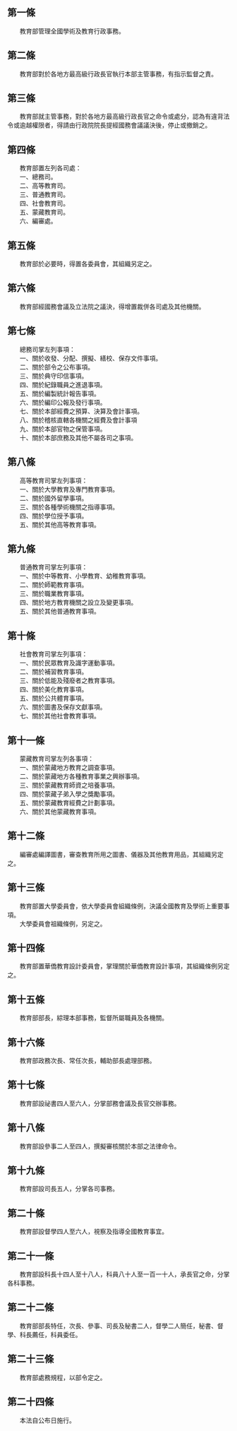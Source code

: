 第一條 
-------
　　教育部管理全國學術及教育行政事務。  


第二條 
-------
　　教育部對於各地方最高級行政長官執行本部主管事務，有指示監督之責。  


第三條 
-------
　　教育部就主管事務，對於各地方最高級行政長官之命令或處分，認為有違背法令或逾越權限者，得請由行政院院長提經國務會議議決後，停止或撤銷之。  


第四條 
-------
　　教育部置左列各司處：  
　　一、總務司。  
　　二、高等教育司。  
　　三、普通教育司。  
　　四、社會教育司。  
　　五、蒙藏教育司。  
　　六、編審處。  


第五條 
-------
　　教育部於必要時，得置各委員會，其組織另定之。  


第六條 
-------
　　教育部經國務會議及立法院之議決，得增置裁併各司處及其他機關。  


第七條 
-------
　　總務司掌左列事項：  
　　一、關於收發、分配、撰擬、繕校、保存文件事項。  
　　二、關於部令之公布事項。  
　　三、關於典守印信事項。  
　　四、關於紀錄職員之進退事項。  
　　五、關於編製統計報告事項。  
　　六、關於編印公報及發行事項。  
　　七、關於本部經費之預算、決算及會計事項。  
　　八、關於稽核直轄各機關之經費及會計事項  
　　九、關於本部官物之保管事項。  
　　十、關於本部庶務及其他不屬各司之事項。  


第八條 
-------
　　高等教育司掌左列事項：  
　　一、關於大學教育及專門教育事項。  
　　二、關於國外留學事項。  
　　三、關於各種學術機關之指導事項。  
　　四、關於學位授予事項。  
　　五、關於其他高等教育事項。  


第九條 
-------
　　普通教育司掌左列事項：  
　　一、關於中等教育、小學教育、幼稚教育事項。  
　　二、關於師範教育事項。  
　　三、關於職業教育事項。  
　　四、關於地方教育機關之設立及變更事項。  
　　五、關於其他普通教育事項。  


第十條 
-------
　　社會教育司掌左列事項：  
　　一、關於民眾教育及識字運動事項。  
　　二、關於補習教育事項。  
　　三、關於低能及殘廢者之教育事項。  
　　四、關於美化教育事項。  
　　五、關於公共體育事項。  
　　六、關於圖書及保存文獻事項。  
　　七、關於其他社會教育事項。  


第十一條 
---------
　　蒙藏教育司掌左列各事項：  
　　一、關於蒙藏地方教育之調查事項。  
　　二、關於蒙藏地方各種教育事業之興辦事項。  
　　三、關於蒙藏教育師資之培養事項。  
　　四、關於蒙藏子弟入學之獎勵事項。  
　　五、關於蒙藏教育經費之計劃事項。  
　　六、關於其他蒙藏教育事項。  


第十二條 
---------
　　編審處編譯圖書，審查教育所用之圖書、儀器及其他教育用品，其組織另定之。  


第十三條 
---------
　　教育部置大學委員會，依大學委員會組織條例，決議全國教育及學術上重要事項。  
　　大學委員會祖織條例，另定之。  


第十四條 
---------
　　教育部置華僑教育設計委員會，掌理關於華僑教育設計事項，其組織條例另定之。  


第十五條 
---------
　　教育部部長，綜理本部事務，監督所屬職員及各機關。  


第十六條 
---------
　　教育部政務次長、常任次長，輔助部長處理部務。  


第十七條 
---------
　　教育部設祕書四人至六人，分掌部務會議及長官交辦事務。  


第十八條 
---------
　　教育部設參事二人至四人，撰擬審核關於本部之法律命令。  


第十九條 
---------
　　教育部設司長五人，分掌各司事務。  


第二十條 
---------
　　教育部設督學四人至六人，視察及指導全國教育事宜。  


第二十一條 
-----------
　　教育部設科長十四人至十八人，科員八十人至一百一十人，承長官之命，分掌各科事務。  


第二十二條 
-----------
　　教育部部長特任，次長、參事、司長及秘書二人，督學二人簡任，秘書、督學、科長薦任，科員委任。  


第二十三條 
-----------
　　教育部處務規程，以部令定之。  


第二十四條 
-----------
　　本法自公布日施行。